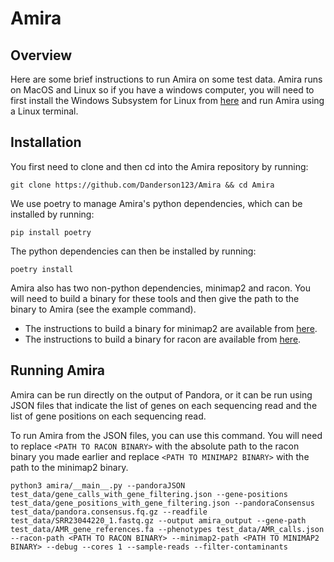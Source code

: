 # Amira

## Overview

Here are some brief instructions to run Amira on some test data. Amira runs on MacOS and Linux so if you have a windows computer, you will need to first install the Windows Subsystem for Linux from [here](https://learn.microsoft.com/en-us/windows/wsl/install) and run Amira using a Linux terminal.

## Installation

You first need to clone and then cd into the Amira repository by running:
```
git clone https://github.com/Danderson123/Amira && cd Amira
```
We use poetry to manage Amira's python dependencies, which can be installed by running:
```
pip install poetry
```
The python dependencies can then be installed by running:
```
poetry install
```
Amira also has two non-python dependencies, minimap2 and racon. You will need to build a binary for these tools and then give the path to the binary to Amira (see the example command).
* The instructions to build a binary for minimap2 are available from [here](https://github.com/lh3/minimap2).
* The instructions to build a binary for racon are available from [here](https://github.com/isovic/racon).

## Running Amira

Amira can be run directly on the output of Pandora, or it can be run using JSON files that indicate the list of genes on each sequencing read and the list of gene positions on each sequencing read.

To run Amira from the JSON files, you can use this command. You will need to replace `<PATH TO RACON BINARY>` with the absolute path to the racon binary you made earlier and replace `<PATH TO MINIMAP2 BINARY>` with the path to the minimap2 binary.
```
python3 amira/__main__.py --pandoraJSON test_data/gene_calls_with_gene_filtering.json --gene-positions test_data/gene_positions_with_gene_filtering.json --pandoraConsensus test_data/pandora.consensus.fq.gz --readfile test_data/SRR23044220_1.fastq.gz --output amira_output --gene-path test_data/AMR_gene_references.fa --phenotypes test_data/AMR_calls.json --racon-path <PATH TO RACON BINARY> --minimap2-path <PATH TO MINIMAP2 BINARY> --debug --cores 1 --sample-reads --filter-contaminants
```